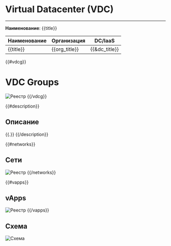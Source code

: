 # Virtual Datacenter (VDC)
***  
**Наименование**: {{title}}

| Наименование | Организация    | DC/IaaS       |
|--------------|----------------|---------------|
| {{title}}     | {{org_title}} | {{&dc_title}} |

{{#vdcg}}
# VDC Groups
![Реестр](@entity/{{entity}}/vdcgroups?id={{id}})
{{/vdcg}}

{{#description}}
## Описание
{{.}}
{{/description}}

{{#networks}}
## Сети
![Реестр](@entity/{{entity}}/networks?id={{id}})
{{/networks}}

{{#vapps}}
## vApps
![Реестр](@entity/{{entity}}/vapps?id={{id}})
{{/vapps}}

## Схема

![Схема](@entity/{{entity}}/schema?id={{id}})
